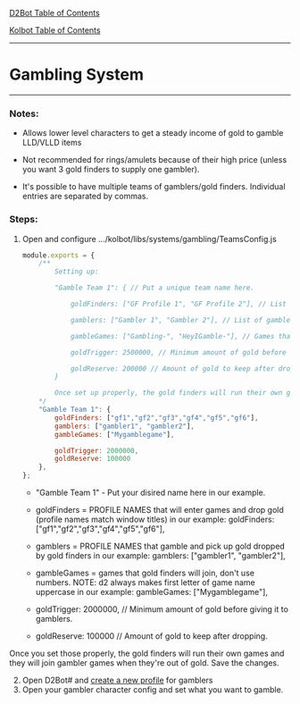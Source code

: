 [D2Bot Table of Contents](https://bhdocs.github.io/category/d2bot)

[Kolbot Table of Contents](https://bhdocs.github.io/category/kolbot)

---

# Gambling System

---

### Notes:

* Allows lower level characters to get a steady income of gold to gamble LLD/VLLD items

* Not recommended for rings/amulets because of their high price (unless you want 3 gold finders to supply one gambler).

* It's possible to have multiple teams of gamblers/gold finders. Individual entries are separated by commas.

### Steps:

1. Open and configure .../kolbot/libs/systems/gambling/TeamsConfig.js
	```js
	module.exports = {
		/**
			Setting up:

			"Gamble Team 1": { // Put a unique team name here.

				goldFinders: ["GF Profile 1", "GF Profile 2"], // List of gold finder PROFILE names. They will join gamble games to drop gold

				gamblers: ["Gambler 1", "Gambler 2"], // List of gambler PROFILE names. They will keep gambling and picking up gold from gold finders.

				gambleGames: ["Gambling-", "HeyIGamble-"], // Games that gold finders will join, don't use numbers.

				goldTrigger: 2500000, // Minimum amount of gold before giving it to gamblers.

				goldReserve: 200000 // Amount of gold to keep after dropping.
			}

			Once set up properly, the gold finders will run their own games and join gamblers' games when they're out of gold.
		*/
		"Gamble Team 1": {
			goldFinders: ["gf1","gf2","gf3","gf4","gf5","gf6"],
			gamblers: ["gambler1", "gambler2"],
			gambleGames: ["Mygamblegame"],

			goldTrigger: 2000000,
			goldReserve: 100000
		},
	};
	```
	
	* "Gamble Team 1" - Put your disired name here in our example.

	* goldFinders = PROFILE NAMES that will enter games and drop gold (profile names match window titles) in our example: goldFinders: ["gf1","gf2","gf3","gf4","gf5","gf6"],

	* gamblers = PROFILE NAMES that gamble and pick up gold dropped by gold finders in our example: gamblers: ["gambler1", "gambler2"],

	* gambleGames = games that gold finders will join, don't use numbers. NOTE: d2 always makes first letter of game name uppercase in our example: gambleGames: ["Mygamblegame"],

	* goldTrigger: 2000000, // Minimum amount of gold before giving it to gamblers.

	* goldReserve: 100000 // Amount of gold to keep after dropping.

Once you set those properly, the gold finders will run their own games and they will join gambler games when they're out of gold.
Save the changes.

2. Open D2Bot# and [create a new profile](https://github.com/blizzhackers/documentation/blob/master/d2bot/ManagerSetup.md/#create-a-profile) for  gamblers
3. Open your gambler character config and set what you want to gamble.

